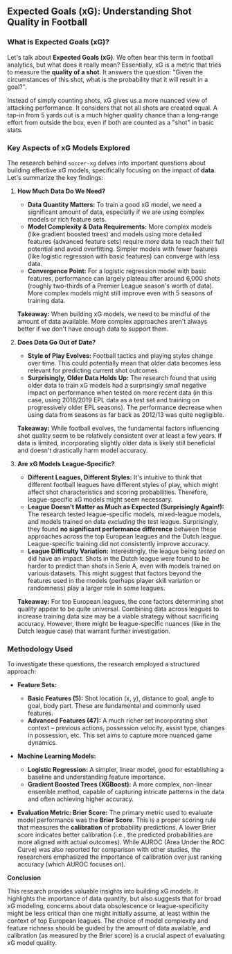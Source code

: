## Expected Goals (xG): Understanding Shot Quality in Football

### What is Expected Goals (xG)?

Let's talk about **Expected Goals (xG)**.  We often hear this term in football analytics, but what does it really mean?  Essentially, xG is a metric that tries to measure the **quality of a shot**.  It answers the question: "Given the circumstances of this shot, what is the probability that it will result in a goal?".

Instead of simply counting shots, xG gives us a more nuanced view of attacking performance.  It considers that not all shots are created equal. A tap-in from 5 yards out is a much higher quality chance than a long-range effort from outside the box, even if both are counted as a "shot" in basic stats.

### Key Aspects of xG Models Explored

The research behind `soccer-xg` delves into important questions about building effective xG models, specifically focusing on the impact of **data**.  Let's summarize the key findings:

1.  **How Much Data Do We Need?**

    *   **Data Quantity Matters:** To train a good xG model, we need a significant amount of data, especially if we are using complex models or rich feature sets.
    *   **Model Complexity & Data Requirements:**  More complex models (like gradient boosted trees) and models using more detailed features (advanced feature sets) require *more* data to reach their full potential and avoid overfitting. Simpler models with fewer features (like logistic regression with basic features) can converge with less data.
    *   **Convergence Point:** For a logistic regression model with basic features, performance can largely plateau after around 6,000 shots (roughly two-thirds of a Premier League season's worth of data). More complex models might still improve even with 5 seasons of training data.

    **Takeaway:**  When building xG models, we need to be mindful of the amount of data available.  More complex approaches aren't always better if we don't have enough data to support them.

2.  **Does Data Go Out of Date?**

    *   **Style of Play Evolves:** Football tactics and playing styles change over time.  This could potentially mean that older data becomes less relevant for predicting current shot outcomes.
    *   **Surprisingly, Older Data Holds Up:**  The research found that using older data to train xG models had a surprisingly *small* negative impact on performance when tested on more recent data (in this case, using 2018/2019 EPL data as a test set and training on progressively older EPL seasons). The performance decrease when using data from seasons as far back as 2012/13 was quite negligible.

    **Takeaway:**  While football evolves, the fundamental factors influencing shot quality seem to be relatively consistent over at least a few years.  If data is limited, incorporating slightly older data is likely still beneficial and doesn't drastically harm model accuracy.

3.  **Are xG Models League-Specific?**

    *   **Different Leagues, Different Styles:**  It's intuitive to think that different football leagues have different styles of play, which might affect shot characteristics and scoring probabilities.  Therefore, league-specific xG models might seem necessary.
    *   **League Doesn't Matter as Much as Expected (Surprisingly Again!):** The research tested league-specific models, mixed-league models, and models trained on data *excluding* the test league.  Surprisingly, they found **no significant performance difference** between these approaches across the top European leagues and the Dutch league.  League-specific training did not consistently improve accuracy.
    *   **League Difficulty Variation:**  Interestingly, the league being *tested* on did have an impact. Shots in the Dutch league were found to be harder to predict than shots in Serie A, even with models trained on various datasets. This might suggest that factors beyond the features used in the models (perhaps player skill variation or randomness) play a larger role in some leagues.

    **Takeaway:**  For top European leagues, the core factors determining shot quality appear to be quite universal.  Combining data across leagues to increase training data size may be a viable strategy without sacrificing accuracy. However, there might be league-specific nuances (like in the Dutch league case) that warrant further investigation.

### Methodology Used

To investigate these questions, the research employed a structured approach:

*   **Feature Sets:**
    *   **Basic Features (5):** Shot location (x, y), distance to goal, angle to goal, body part.  These are fundamental and commonly used features.
    *   **Advanced Features (47):** A much richer set incorporating shot context – previous actions, possession velocity, assist type, changes in possession, etc.  This set aims to capture more nuanced game dynamics.

*   **Machine Learning Models:**
    *   **Logistic Regression:** A simpler, linear model, good for establishing a baseline and understanding feature importance.
    *   **Gradient Boosted Trees (XGBoost):** A more complex, non-linear ensemble method, capable of capturing intricate patterns in the data and often achieving higher accuracy.

*   **Evaluation Metric: Brier Score:**  The primary metric used to evaluate model performance was the **Brier Score**. This is a proper scoring rule that measures the **calibration** of probability predictions.  A lower Brier score indicates better calibration (i.e., the predicted probabilities are more aligned with actual outcomes).  While AUROC (Area Under the ROC Curve) was also reported for comparison with other studies, the researchers emphasized the importance of calibration over just ranking accuracy (which AUROC focuses on).

**Conclusion**

This research provides valuable insights into building xG models.  It highlights the importance of data quantity, but also suggests that for broad xG modeling, concerns about data obsolescence or league-specificity might be less critical than one might initially assume, at least within the context of top European leagues.  The choice of model complexity and feature richness should be guided by the amount of data available, and calibration (as measured by the Brier score) is a crucial aspect of evaluating xG model quality.